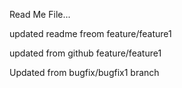 Read Me File...


updated readme freom feature/feature1

updated from github  feature/feature1

Updated from bugfix/bugfix1  branch

